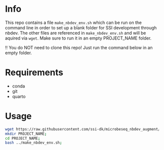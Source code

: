 # Info
This repo contains a file `make_nbdev_env.sh` which can be run on the command line in order to set up a blank folder for SSI development through nbdev. The other files are referenced in `make_nbdev_env.sh` and will be aquired via `wget`. Make sure to run it in an empty PROJECT_NAME folder.

‼️ You do NOT need to clone this repo! Just run the command below in an empty folder.

# Requirements
- conda
- git
- quarto

# Usage
```bash
wget https://raw.githubusercontent.com/ssi-dk/microbeseq_nbdev_augment/main/make_nbdev_env.sh;
mkdir PROJECT_NAME;
cd PROJECT_NAME;
bash ../make_nbdev_env.sh;
```
